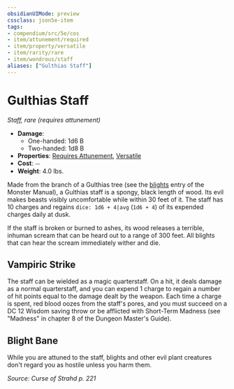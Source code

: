 ```yaml
---
obsidianUIMode: preview
cssclass: json5e-item
tags:
- compendium/src/5e/cos
- item/attunement/required
- item/property/versatile
- item/rarity/rare
- item/wondrous/staff
aliases: ["Gulthias Staff"]
---
```

# Gulthias Staff
*Staff, rare (requires attunement)*  

- **Damage**:
  - One-handed: 1d6 B
  - Two-handed: 1d8 B
- **Properties**: [Requires Attunement](compendium/rules/item-properties.md#Requires%20Attunement), [Versatile](compendium/rules/item-properties.md#Versatile)
- **Cost**: ⏤
- **Weight**: 4.0 lbs.

Made from the branch of a Gulthias tree (see the [blights](/compendium/bestiary/plant/twig-blight.md) entry of the Monster Manual), a Gulthias staff is a spongy, black length of wood. Its evil makes beasts visibly uncomfortable while within 30 feet of it. The staff has 10 charges and regains `dice: 1d6 + 4|avg` (`1d6 + 4`) of its expended charges daily at dusk.

If the staff is broken or burned to ashes, its wood releases a terrible, inhuman scream that can be heard out to a range of 300 feet. All blights that can hear the scream immediately wither and die.

## Vampiric Strike

The staff can be wielded as a magic quarterstaff. On a hit, it deals damage as a normal quarterstaff, and you can expend 1 charge to regain a number of hit points equal to the damage dealt by the weapon. Each time a charge is spent, red blood oozes from the staff's pores, and you must succeed on a DC 12 Wisdom saving throw or be afflicted with Short-Term Madness (see "Madness" in chapter 8 of the Dungeon Master's Guide).

## Blight Bane

While you are attuned to the staff, blights and other evil plant creatures don't regard you as hostile unless you harm them.

*Source: Curse of Strahd p. 221*